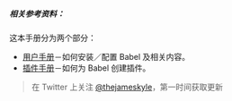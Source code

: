 ##### 相关参考资料：

[Babel手册中文]: https://github.com/jamiebuilds/babel-handbook/blob/master/translations/zh-Hans/README.md

这本手册分为两个部分：

- [用户手册](https://github.com/jamiebuilds/babel-handbook/blob/master/translations/zh-Hans/user-handbook.md)－如何安装／配置 Babel 及相关内容。
- [插件手册](https://github.com/jamiebuilds/babel-handbook/blob/master/translations/zh-Hans/plugin-handbook.md)－如何为 Babel 创建插件。

> 在 Twitter 上关注 [@thejameskyle](https://twitter.com/thejameskyle)，第一时间获取更新



[在线预览ast网站]: https://astexplorer.net/
[babel-types]: https://www.babeljs.cn/docs/babel-types	"此模块包含用于手动构建AST和检查AST节点类型的方法。"

